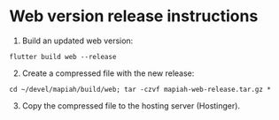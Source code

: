 # Web version release instructions

1. Build an updated web version:
```
flutter build web --release
```

2. Create a compressed file with the new release:
```
cd ~/devel/mapiah/build/web; tar -czvf mapiah-web-release.tar.gz *
```

3. Copy the compressed file to the hosting server (Hostinger).

